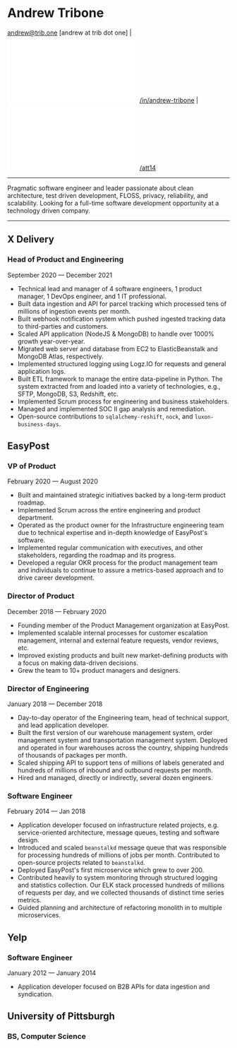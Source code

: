 # Andrew Tribone

[andrew@trib.one](mailto:andrew@trib.one) [andrew at trib dot one] | [![](tribone/static/img/linkedin-brands-small.pdf)/in/andrew-tribone](https://www.linkedin.com/in/andrew-tribone/) | [![](tribone/static/img/github-square-brands-small.pdf)/att14](https://github.com/att14)

---

Pragmatic software engineer and leader passionate about clean architecture, test driven development, FLOSS, privacy, reliability, and scalability. Looking for a full-time software development opportunity at a technology driven company.

---

## X Delivery

### Head of Product and Engineering
September 2020 — December 2021

* Technical lead and manager of 4 software engineers, 1 product manager, 1 DevOps engineer, and 1 IT professional.
* Built data ingestion and API for parcel tracking which processed tens of millions of ingestion events per month.
* Built webhook notification system which pushed ingested tracking data to third-parties and customers.
* Scaled API application (NodeJS & MongoDB) to handle over 1000% growth year-over-year.
* Migrated web server and database from EC2 to ElasticBeanstalk and MongoDB Atlas, respectively.
* Implemented structured logging using Logz.IO for requests and general application logs.
* Built ETL framework to manage the entire data-pipeline in Python. The system extracted from and loaded into a variety of technologies, e.g., SFTP, MongoDB, S3, Redshift, etc.
* Implemented Scrum process for engineering and business stakeholders.
* Managed and implemented SOC II gap analysis and remediation.
* Open-source contributions to `sqlalchemy-reshift`, `nock`, and `luxon-business-days`.

## EasyPost

### VP of Product
February 2020 — August 2020

* Built and maintained strategic initiatives backed by a long-term product roadmap.
* Implemented Scrum across the entire engineering and product department.
* Operated as the product owner for the Infrastructure engineering team due to technical expertise and in-depth knowledge of EasyPost's software.
* Implemented regular communication with executives, and other stakeholders, regarding the roadmap and its progress.
* Developed a regular OKR process for the product management team and individuals to continue to assure a metrics-based approach and to drive career development.

### Director of Product
December 2018 — February 2020

* Founding member of the Product Management organization at EasyPost.
* Implemented scalable internal processes for customer escalation management, internal and external feature requests, vendor reviews, etc.
* Improved existing products and built new market-defining products with a focus on making data-driven decisions.
* Grew the team to 10+ product managers and designers.

### Director of Engineering
January 2018 — December 2018

* Day-to-day operator of the Engineering team, head of technical support, and lead application developer.
* Built the first version of our warehouse management system, order management system and transportation management system. Deployed and operated in four warehouses across the country, shipping hundreds of thousands of packages per month.
* Scaled shipping API to support tens of millions of labels generated and hundreds of millions of inbound and outbound requests per month.
* Hired and managed, directly or indirectly, several dozen engineers.

### Software Engineer
February 2014 — Jan 2018

* Application developer focused on infrastructure related projects, e.g. service-oriented architecture, message queues, testing and software design.
* Introduced and scaled `beanstalkd` message queue that was responsible for processing hundreds of millions of jobs per month. Contributed to open-source projects related to `beanstalkd`.
* Deployed EasyPost's first microservice which grew to over 200.
* Contributed heavily to system monitoring through structured logging and statistics collection. Our ELK stack processed hundreds of millions of requests per day, and we collected thousands of distinct time series metrics.
* Guided planning and architecture of refactoring monolith in to multiple microservices.

## Yelp

### Software Engineer
January 2012 — January 2014

* Application developer focused on B2B APIs for data ingestion and syndication.

## University of Pittsburgh
### BS, Computer Science
